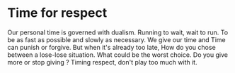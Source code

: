 # Time for respect

Our personal time is governed with dualism. Running to wait, wait to run. To be as fast as possible and slowly as necessary.
We give our time and Time can punish or forgive. But when it's already too late, How do you chose between a lose-lose situation. What could be the worst choice. Do you give more or stop giving ? Timing respect, don't play too much with it.
